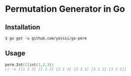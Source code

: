 # Permutation Generator in Go

## Installation

```
$ go get -u github.com/yosssi/go-perm
```

## Usage

```go
perm.Int([]int{1,2,3})
// -> [[1 2 3] [1 3 2] [2 1 3] [2 3 1] [3 1 2] [3 2 1]]
```
